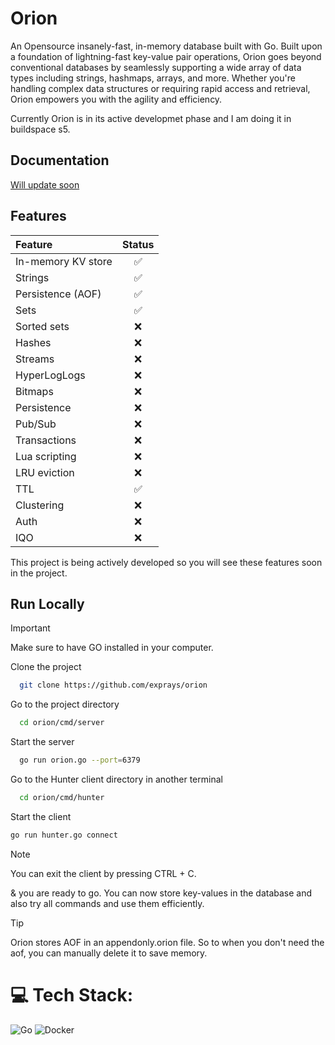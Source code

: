 
# Orion

An Opensource insanely-fast, in-memory database built with Go. Built upon a foundation of lightning-fast key-value pair operations, Orion goes beyond conventional databases by seamlessly supporting a wide array of data types including strings, hashmaps, arrays, and more. Whether you're handling complex data structures or requiring rapid access and retrieval, Orion empowers you with the agility and efficiency.

Currently Orion is in its active developmet phase and I am doing it in buildspace s5.



## Documentation

[Will update soon](https://linktodocumentation)


## Features

| Feature              | Status
| :------------------- | :----------: 
| In-memory KV store   | ✅     
| Strings              | ✅      
| Persistence (AOF)    | ✅  
| Sets	               | ✅ 
| Sorted sets	       | ❌
| Hashes	           | ❌
| Streams              | ❌
| HyperLogLogs         | ❌
| Bitmaps	           | ❌
| Persistence	       | ❌
| Pub/Sub	           | ❌
| Transactions	       | ❌
| Lua scripting	       | ❌
| LRU eviction	       | ❌
| TTL	               | ✅
| Clustering           | ❌
| Auth                 | ❌
| IQO                  | ❌

This project is being actively developed so you will see these features soon in the project.


## Run Locally

> [!IMPORTANT]  
> Make sure to have GO installed in your computer.


Clone the project

```bash
  git clone https://github.com/exprays/orion
```

Go to the project directory

```bash
  cd orion/cmd/server
```

Start the server

```bash
  go run orion.go --port=6379
```

Go to the Hunter client directory in another terminal

```bash
  cd orion/cmd/hunter
```

Start the client

```bash
go run hunter.go connect
```

> [!NOTE]  
> You can exit the client by pressing CTRL + C.

& you are ready to go. You can now store key-values in the database and also try all commands and use them efficiently.

> [!TIP]
> Orion stores AOF in an appendonly.orion file. So to when you don't need the aof, you can manually delete it to save memory.



# 💻 Tech Stack:
![Go](https://img.shields.io/badge/go-%2300ADD8.svg?style=for-the-badge&logo=go&logoColor=white) ![Docker](https://img.shields.io/badge/docker-%230db7ed.svg?style=for-the-badge&logo=docker&logoColor=white)
